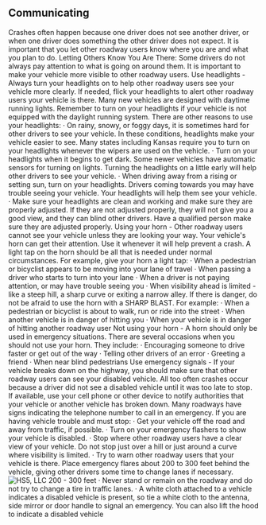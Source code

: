 ## Communicating
Crashes often happen because one driver does not see another driver, or when one driver does something the other driver does not expect. It is important that you let other roadway users know where you are and what you plan to do.
Letting Others Know You Are There:
Some drivers do not always pay attention to what is going on around them. It is important to make your vehicle more visible to other roadway users.
Use headlights - Always turn your headlights on to help other roadway users see your vehicle more clearly. If needed, flick your headlights to alert other roadway users your vehicle is there. Many new vehicles are designed with daytime running lights. Remember to turn on your headlights if your vehicle is not equipped with the daylight running system. There are other reasons to use your headlights:
· On rainy, snowy, or foggy days, it is sometimes hard for other drivers to see your vehicle. In these conditions, headlights make your vehicle easier to see. Many states including Kansas require you to turn on your headlights whenever the wipers are used on the vehicle.
· Turn on your headlights when it begins to get dark. Some newer vehicles have automatic sensors for turning on lights. Turning the headlights on a little early will help other drivers to see your vehicle.
· When driving away from a rising or setting sun, turn on your headlights. Drivers coming towards you may have trouble seeing your vehicle. Your headlights will help them see your vehicle.
· Make sure your headlights are clean and working and make sure they are properly adjusted. If they are not adjusted properly, they will not give you a good view, and they can blind other drivers. Have a qualified person make sure they are adjusted properly.
Using your horn - Other roadway users cannot see your vehicle unless they are looking your way. Your vehicle's horn can get their attention. Use it whenever it will help prevent a crash. A light tap on the horn should be all that is needed under normal circumstances. For example, give your horn a light tap:
· When a pedestrian or bicyclist appears to be moving into your lane of travel
· When passing a driver who starts to turn into your lane
· When a driver is not paying attention, or may have trouble seeing you
· When visibility ahead is limited - like a steep hill, a sharp curve or exiting a narrow alley.
If there is danger, do not be afraid to use the horn with a SHARP BLAST. For example:
· When a pedestrian or bicyclist is about to walk, run or ride into the street
· When another vehicle is in danger of hitting you
· When your vehicle is in danger of hitting another roadway user
Not using your horn - A horn should only be used in emergency situations. There are several occasions when you should not use your horn. They include:
· Encouraging someone to drive faster or get out of the way
· Telling other drivers of an error
· Greeting a friend
· When near blind pedestrians
Use emergency signals - If your vehicle breaks down on the highway, you should make sure that other roadway users can see your disabled vehicle. All too often crashes occur because a driver did not see a disabled vehicle until it was too late to stop.
If available, use your cell phone or other device to notify authorities that your vehicle or another vehicle has broken down. Many roadways have signs indicating the telephone number to call in an emergency. If you are having vehicle trouble and must stop:
· Get your vehicle off the road and away from traffic, if possible.
· Turn on your emergency flashers to show your vehicle is disabled.
· Stop where other roadway users have a clear view of your vehicle. Do not stop just over a hill or just around a curve where visibility is limited.
· Try to warn other roadway users that your vehicle is there. Place emergency flares about 200 to 300 feet behind the vehicle, giving other drivers some time to change lanes if necessary.
![HS5, LLC 200 - 300 feet]()
· Never stand or remain on the roadway and do not try to change a tire in traffic lanes.
· A white cloth attached to a vehicle indicates a disabled vehicle is present, so tie a white cloth to the antenna, side mirror or door handle to signal an emergency. You can also lift the hood to indicate a disabled vehicle